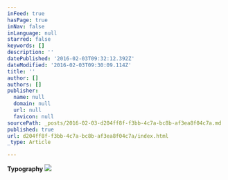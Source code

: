 ```yaml
---
inFeed: true
hasPage: true
inNav: false
inLanguage: null
starred: false
keywords: []
description: ''
datePublished: '2016-02-03T09:32:12.392Z'
dateModified: '2016-02-03T09:30:09.114Z'
title: ''
author: []
authors: []
publisher:
  name: null
  domain: null
  url: null
  favicon: null
sourcePath: _posts/2016-02-03-d204ff8f-f3bb-4c7a-bc8b-af3ea8f04c7a.md
published: true
url: d204ff8f-f3bb-4c7a-bc8b-af3ea8f04c7a/index.html
_type: Article

---
```

**Typography**
![](https://the-grid-user-content.s3-us-west-2.amazonaws.com/f9c2ecf0-9a38-4be3-8470-ee05b42423d6.png)